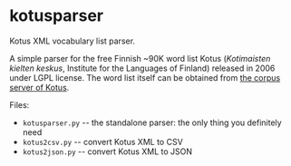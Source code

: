 # kotusparser

Kotus XML vocabulary list parser.

A simple parser for the free Finnish ~90K word list Kotus (*Kotimaisten kielten keskus*, Institute for the Languages of Finland) released in 2006 under LGPL license. The word list itself can be obtained from [the corpus server of Kotus](http://kaino.kotus.fi/sanat/nykysuomi/).

Files:
 * `kotusparser.py` -- the standalone parser: the only thing you definitely need
 * `kotus2csv.py` -- convert Kotus XML to CSV
 * `kotus2json.py` -- convert Kotus XML to JSON

